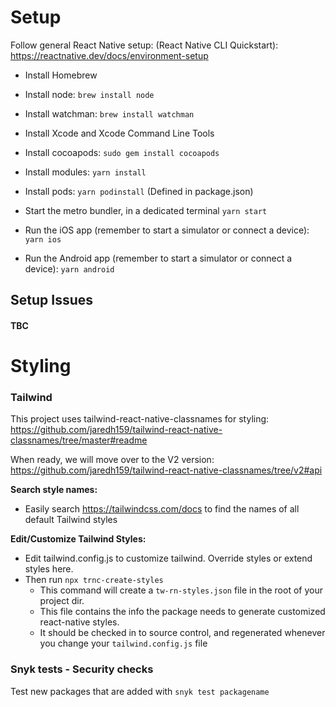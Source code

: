# Setup

Follow general React Native setup: (React Native CLI Quickstart): https://reactnative.dev/docs/environment-setup

- Install Homebrew

- Install node: `brew install node`

- Install watchman: `brew install watchman`

- Install Xcode and Xcode Command Line Tools

- Install cocoapods: `sudo gem install cocoapods`

- Install modules: `yarn install`

- Install pods: `yarn podinstall` (Defined in package.json)

- Start the metro bundler, in a dedicated terminal `yarn start`

- Run the iOS app (remember to start a simulator or connect a device): `yarn ios`

- Run the Android app (remember to start a simulator or connect a device): `yarn android`

## Setup Issues

#### TBC

# Styling

### Tailwind

This project uses tailwind-react-native-classnames for styling: https://github.com/jaredh159/tailwind-react-native-classnames/tree/master#readme

When ready, we will move over to the V2 version: https://github.com/jaredh159/tailwind-react-native-classnames/tree/v2#api

**Search style names:**

- Easily search https://tailwindcss.com/docs to find the names of all default Tailwind styles

**Edit/Customize Tailwind Styles:**

- Edit tailwind.config.js to customize tailwind. Override styles or extend styles here.
- Then run `npx trnc-create-styles`
  - This command will create a `tw-rn-styles.json` file in the root of your project dir.
  - This file contains the info the package needs to generate customized react-native styles.
  - It should be checked in to source control, and regenerated whenever you change your `tailwind.config.js` file

### Snyk tests - Security checks

Test new packages that are added with `snyk test packagename`
